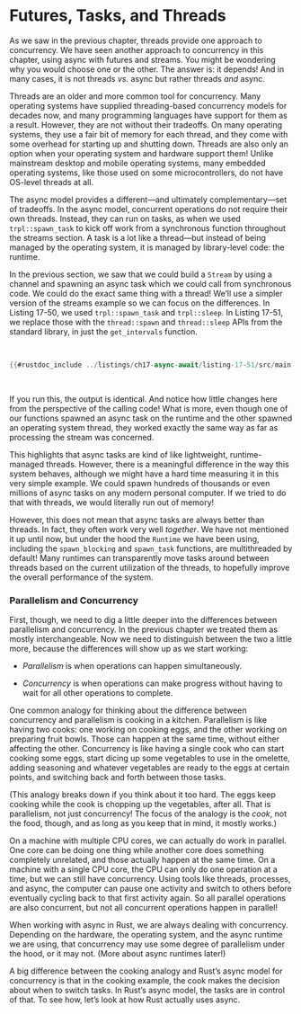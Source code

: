 # Futures, Tasks, and Threads

As we saw in the previous chapter, threads provide one approach to concurrency.
We have seen another approach to concurrency in this chapter, using async with
futures and streams. You might be wondering why you would choose one or the
other. The answer is: it depends! And in many cases, it is not threads *vs.*
async but rather threads *and* async.

Threads are an older and more common tool for concurrency. Many operating
systems have supplied threading-based concurrency models for decades now, and
many programming languages have support for them as a result. However, they are
not without their tradeoffs. On many operating systems, they use a fair bit of
memory for each thread, and they come with some overhead for starting up and
shutting down. Threads are also only an option when your operating system and
hardware support them! Unlike mainstream desktop and mobile operating systems,
many embedded operating systems, like those used on some microcontrollers, do
not have OS-level threads at all.

The async model provides a different—and ultimately complementary—set of
tradeoffs. In the async model, concurrent operations do not require their own
threads. Instead, they can run on tasks, as when we used `trpl::spawn_task` to
kick off work from a synchronous function throughout the streams section. A task
is a lot like a thread—but instead of being managed by the operating system, it
is managed by library-level code: the runtime.

In the previous section, we saw that we could build a `Stream` by using a
channel and spawning an async task which we could call from synchronous code. We
could do the exact same thing with a thread! We’ll use a simpler version of the
streams example so we can focus on the differences. In Listing 17-50, we used
`trpl::spawn_task` and `trpl::sleep`. In Listing 17-51, we replace those with
the `thread::spawn` and `thread::sleep` APIs from the standard library, in just
the `get_intervals` function.

<Listing number="17-51" caption="TODO" file-name="src/main.rs">

```rust
{{#rustdoc_include ../listings/ch17-async-await/listing-17-51/src/main.rs:threads}}
```

</Listing>

If you run this, the output is identical. And notice how little changes here
from the perspective of the calling code! What is more, even though one of our
functions spawned an async task on the runtime and the other spawned an
operating system thread, they worked exactly the same way as far as processing
the stream was concerned.

This highlights that async tasks are kind of like lightweight, runtime-managed
threads. However, there is a meaningful difference in the way this system
behaves, although we might have a hard time measuring it in this very simple
example. We could spawn hundreds of thousands or even millions of async tasks on
any modern personal computer. If we tried to do that with threads, we would
literally run out of memory!

However, this does not mean that async tasks are always better than threads. In
fact, they often work very well *together*. We have not mentioned it up until
now, but under the hood the `Runtime` we have been using, including the
`spawn_blocking` and `spawn_task` functions, are multithreaded by default! Many
runtimes can transparently move tasks around between threads based on the
current utilization of the threads, to hopefully improve the overall performance
of the system.

<!-- TODO: keep going from here: differentiate them? -->

### Parallelism and Concurrency

<!-- TODO: phrasing makes less sense given new home here at end of chapter -->

First, though, we need to dig a little deeper into the differences between
parallelism and concurrency. In the previous chapter we treated them as mostly
interchangeable. Now we need to distinguish between the two a little more,
because the differences will show up as we start working:

* *Parallelism* is when operations can happen simultaneously.

* *Concurrency* is when operations can make progress without having to wait for
  all other operations to complete.

One common analogy for thinking about the difference between concurrency and
parallelism is cooking in a kitchen. Parallelism is like having two cooks: one
working on cooking eggs, and the other working on preparing fruit bowls. Those
can happen at the same time, without either affecting the other. Concurrency is
like having a single cook who can start cooking some eggs, start dicing up some
vegetables to use in the omelette, adding seasoning and whatever vegetables are
ready to the eggs at certain points, and switching back and forth between those
tasks.

(This analogy breaks down if you think about it too hard. The eggs keep cooking
while the cook is chopping up the vegetables, after all. That is parallelism,
not just concurrency! The focus of the analogy is the *cook*, not the food,
though, and as long as you keep that in mind, it mostly works.)

On a machine with multiple CPU cores, we can actually do work in parallel. One
core can be doing one thing while another core does something completely
unrelated, and those actually happen at the same time. On a machine with a
single CPU core, the CPU can only do one operation at a time, but we can still
have concurrency. Using tools like threads, processes, and async, the computer
can pause one activity and switch to others before eventually cycling back to
that first activity again. So all parallel operations are also concurrent, but
not all concurrent operations happen in parallel!

When working with async in Rust, we are always dealing with concurrency.
Depending on the hardware, the operating system, and the async runtime we are
using, that concurrency may use some degree of parallelism under the hood, or it
may not. (More about async runtimes later!)

A big difference between the cooking analogy and Rust’s async model for
concurrency is that in the cooking example, the cook makes the decision about
when to switch tasks. In Rust’s async model, the tasks are in control of that.
To see how, let’s look at how Rust actually uses async.
